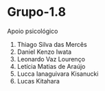 # Grupo-1.8
Apoio psicológico

1. Thiago Silva das Mercês
1. Daniel Kenzo Iwata
1. Leonardo Vaz Lourenço
1. Letícia Matias de Araújo
1. Lucca Ianaguivara Kisanucki
1. Lucas Kitahara
